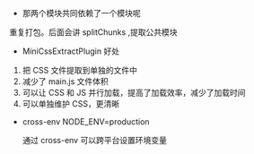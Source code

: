 - 那两个模块共同依赖了一个模块呢

重复打包。后面会讲 splitChunks ,提取公共模块

- MiniCssExtractPlugin 好处

1. 把 CSS 文件提取到单独的文件中
2. 减少了 main.js 文件体积
3. 可以让 CSS 和 JS 并行加载，提高了加载效率，减少了加载时间
4. 可以单独维护 CSS，更清晰

- cross-env NODE_ENV=production

  通过 cross-env 可以跨平台设置环境变量
